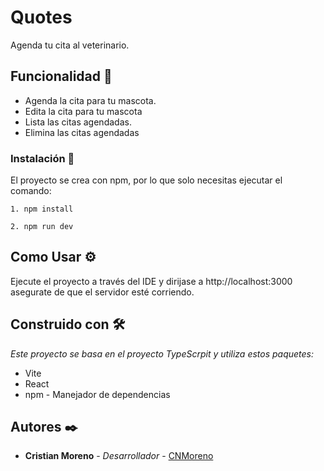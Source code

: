 
# Quotes

Agenda tu cita al veterinario.

## Funcionalidad 🚀

- Agenda la cita para tu mascota. 
- Edita la cita para tu mascota
- Lista las citas agendadas.
- Elimina las citas agendadas



### Instalación 🔧

El proyecto se crea con npm, por lo que solo necesitas ejecutar el comando:

```
1. npm install

2. npm run dev

```


## Como Usar ⚙️

Ejecute el proyecto a través del IDE y dirijase a http://localhost:3000 asegurate de que el servidor esté corriendo.


## Construido con 🛠️

_Este proyecto se basa en el proyecto TypeScrpit y utiliza estos paquetes:_

* Vite
* React
* npm - Manejador de dependencias




## Autores ✒️


* **Cristian Moreno** - *Desarrollador* - [CNMoreno](https://github.com/CNMoreno)

